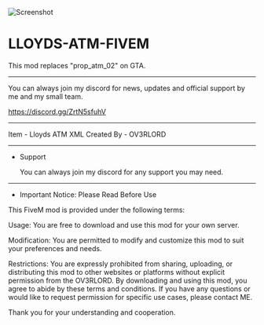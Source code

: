 ![Screenshot](https://i.ibb.co/pLPqmKj/Screenshot-2024-03-21-130848.png)

# LLOYDS-ATM-FIVEM

This mod replaces "prop_atm_02" on GTA.

---------------------------------

You can always join my discord for news, updates and official support by me and my small team. 

https://discord.gg/ZrtN5sfuhV

---------------------------------


Item - Lloyds ATM XML 
Created By - OV3RLORD 

-------------------------------------------

- Support

   You can always join my discord for any support you may need.


-------------------------------------------

- Important Notice: Please Read Before Use

This FiveM mod is provided under the following terms:

Usage: You are free to download and use this mod for your own server.

Modification: You are permitted to modify and customize this mod to suit your preferences and needs.

Restrictions: You are expressly prohibited from sharing, uploading, or distributing this mod to other websites or platforms without explicit permission from the OV3RLORD.
By downloading and using this mod, you agree to abide by these terms and conditions. If you have any questions or would like to request permission for specific use cases, please contact ME.

Thank you for your understanding and cooperation.

